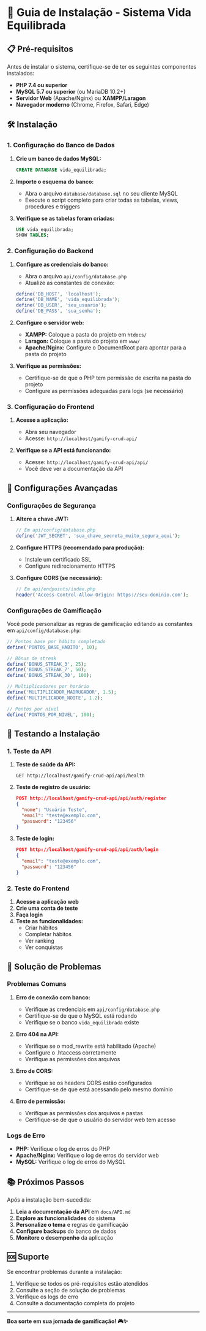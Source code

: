 # 🚀 Guia de Instalação - Sistema Vida Equilibrada

## 📋 Pré-requisitos

Antes de instalar o sistema, certifique-se de ter os seguintes componentes instalados:

- **PHP 7.4 ou superior**
- **MySQL 5.7 ou superior** (ou MariaDB 10.2+)
- **Servidor Web** (Apache/Nginx) ou **XAMPP/Laragon**
- **Navegador moderno** (Chrome, Firefox, Safari, Edge)

## 🛠️ Instalação

### 1. Configuração do Banco de Dados

1. **Crie um banco de dados MySQL:**
   ```sql
   CREATE DATABASE vida_equilibrada;
   ```

2. **Importe o esquema do banco:**
   - Abra o arquivo `database/database.sql` no seu cliente MySQL
   - Execute o script completo para criar todas as tabelas, views, procedures e triggers

3. **Verifique se as tabelas foram criadas:**
   ```sql
   USE vida_equilibrada;
   SHOW TABLES;
   ```

### 2. Configuração do Backend

1. **Configure as credenciais do banco:**
   - Abra o arquivo `api/config/database.php`
   - Atualize as constantes de conexão:
   ```php
   define('DB_HOST', 'localhost');
   define('DB_NAME', 'vida_equilibrada');
   define('DB_USER', 'seu_usuario');
   define('DB_PASS', 'sua_senha');
   ```

2. **Configure o servidor web:**
   - **XAMPP:** Coloque a pasta do projeto em `htdocs/`
   - **Laragon:** Coloque a pasta do projeto em `www/`
   - **Apache/Nginx:** Configure o DocumentRoot para apontar para a pasta do projeto

3. **Verifique as permissões:**
   - Certifique-se de que o PHP tem permissão de escrita na pasta do projeto
   - Configure as permissões adequadas para logs (se necessário)

### 3. Configuração do Frontend

1. **Acesse a aplicação:**
   - Abra seu navegador
   - Acesse: `http://localhost/gamify-crud-api/`

2. **Verifique se a API está funcionando:**
   - Acesse: `http://localhost/gamify-crud-api/api/`
   - Você deve ver a documentação da API

## 🔧 Configurações Avançadas

### Configurações de Segurança

1. **Altere a chave JWT:**
   ```php
   // Em api/config/database.php
   define('JWT_SECRET', 'sua_chave_secreta_muito_segura_aqui');
   ```

2. **Configure HTTPS (recomendado para produção):**
   - Instale um certificado SSL
   - Configure redirecionamento HTTPS

3. **Configure CORS (se necessário):**
   ```php
   // Em api/endpoints/index.php
   header('Access-Control-Allow-Origin: https://seu-dominio.com');
   ```

### Configurações de Gamificação

Você pode personalizar as regras de gamificação editando as constantes em `api/config/database.php`:

```php
// Pontos base por hábito completado
define('PONTOS_BASE_HABITO', 10);

// Bônus de streak
define('BONUS_STREAK_3', 25);
define('BONUS_STREAK_7', 50);
define('BONUS_STREAK_30', 100);

// Multiplicadores por horário
define('MULTIPLICADOR_MADRUGADOR', 1.5);
define('MULTIPLICADOR_NOITE', 1.2);

// Pontos por nível
define('PONTOS_POR_NIVEL', 100);
```

## 🧪 Testando a Instalação

### 1. Teste da API

1. **Teste de saúde da API:**
   ```
   GET http://localhost/gamify-crud-api/api/health
   ```

2. **Teste de registro de usuário:**
   ```json
   POST http://localhost/gamify-crud-api/api/auth/register
   {
     "nome": "Usuário Teste",
     "email": "teste@exemplo.com",
     "password": "123456"
   }
   ```

3. **Teste de login:**
   ```json
   POST http://localhost/gamify-crud-api/api/auth/login
   {
     "email": "teste@exemplo.com",
     "password": "123456"
   }
   ```

### 2. Teste do Frontend

1. **Acesse a aplicação web**
2. **Crie uma conta de teste**
3. **Faça login**
4. **Teste as funcionalidades:**
   - Criar hábitos
   - Completar hábitos
   - Ver ranking
   - Ver conquistas

## 🐛 Solução de Problemas

### Problemas Comuns

1. **Erro de conexão com banco:**
   - Verifique as credenciais em `api/config/database.php`
   - Certifique-se de que o MySQL está rodando
   - Verifique se o banco `vida_equilibrada` existe

2. **Erro 404 na API:**
   - Verifique se o mod_rewrite está habilitado (Apache)
   - Configure o .htaccess corretamente
   - Verifique as permissões dos arquivos

3. **Erro de CORS:**
   - Verifique se os headers CORS estão configurados
   - Certifique-se de que está acessando pelo mesmo domínio

4. **Erro de permissão:**
   - Verifique as permissões dos arquivos e pastas
   - Certifique-se de que o usuário do servidor web tem acesso

### Logs de Erro

- **PHP:** Verifique o log de erros do PHP
- **Apache/Nginx:** Verifique o log de erros do servidor web
- **MySQL:** Verifique o log de erros do MySQL

## 📚 Próximos Passos

Após a instalação bem-sucedida:

1. **Leia a documentação da API** em `docs/API.md`
2. **Explore as funcionalidades** do sistema
3. **Personalize o tema** e regras de gamificação
4. **Configure backups** do banco de dados
5. **Monitore o desempenho** da aplicação

## 🆘 Suporte

Se encontrar problemas durante a instalação:

1. Verifique se todos os pré-requisitos estão atendidos
2. Consulte a seção de solução de problemas
3. Verifique os logs de erro
4. Consulte a documentação completa do projeto

---

**Boa sorte em sua jornada de gamificação! 🎮✨**
